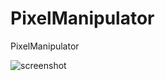 # PixelManipulator
PixelManipulator

![screenshot](https://user-images.githubusercontent.com/54293821/115498710-73404600-a244-11eb-8224-cb69040dea64.jpeg)


